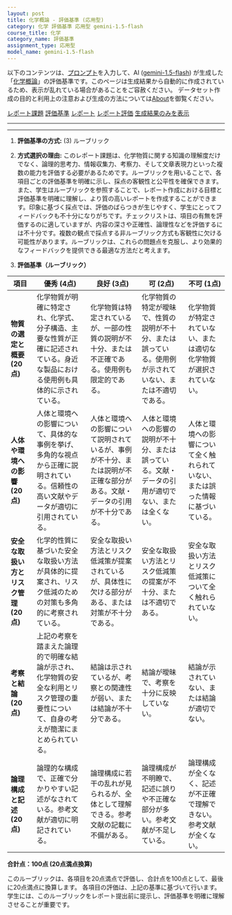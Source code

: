 ```yaml
---
layout: post
title: 化学概論 - 評価基準 (応用型)
category: 化学 評価基準 応用型 gemini-1.5-flash
course_title: 化学
category_name: 評価基準
assignment_type: 応用型
model_name: gemini-1.5-flash
---
```


以下のコンテンツは、[プロンプト](http://127.0.0.1:8000/generated/化学/gemini-1.5-flash/prompt_評価基準-応用型.md)を入力して、AI ([gemini-1.5-flash](contents/gemini-1.5-flash)) が生成した「[化学概論](/contents/化学/)」の評価基準です。このページは生成結果から自動的に作成されているため、表示が乱れている場合があることをご容赦ください。
データセット作成の目的と利用上の注意および生成の方法については[About](/About)を御覧ください。

[レポート課題](../レポート課題-応用型)
[評価基準](../評価基準-応用型)
[レポート](../レポート-応用型)
[レポート評価](../レポート評価-応用型)
[生成結果のみを表示](http://127.0.0.1:8000/generated/化学/gemini-1.5-flash/評価基準-応用型.md)
  

***
***
  
1. **評価基準の方式:** (3) ルーブリック

2. **方式選択の理由:** このレポート課題は、化学物質に関する知識の理解度だけでなく、論理的思考力、情報収集力、考察力、そして文章表現力といった複数の能力を評価する必要があるためです。ルーブリックを用いることで、各項目ごとの評価基準を明確に示し、採点の客観性と公平性を確保できます。また、学生はルーブリックを参照することで、レポート作成における目標と評価基準を明確に理解し、より質の高いレポートを作成することができます。印象に基づく採点では、評価のばらつきが生じやすく、学生にとってフィードバックも不十分になりがちです。チェックリストは、項目の有無を評価するのに適していますが、内容の深さや正確性、論理性などを評価するには不十分です。複数の観点で採点する非ルーブリック方式も客観性に欠ける可能性があります。ルーブリックは、これらの問題点を克服し、より効果的なフィードバックを提供できる最適な方法だと考えます。


3. **評価基準（ルーブリック）**

| 項目 | 優秀 (4点) | 良好 (3点) | 可 (2点) | 不可 (1点) |
|---|---|---|---|---|
| **物質の選定と概要 (20点)** | 化学物質が明確に特定され、化学式、分子構造、主要な性質が正確に記述されている。身近な製品における使用例も具体的に示されている。 | 化学物質は特定されているが、一部の性質の説明が不十分、または不正確である。使用例も限定的である。 | 化学物質の特定が曖昧で、性質の説明が不十分、または誤っている。使用例が示されていない、または不適切である。 | 化学物質が特定されていない、または適切な化学物質が選択されていない。 |
| **人体や環境への影響 (20点)** | 人体と環境への影響について、具体的な事例を挙げ、多角的な視点から正確に説明されている。信頼性の高い文献やデータが適切に引用されている。 | 人体と環境への影響について説明されているが、事例が不十分、または説明が不正確な部分がある。文献・データの引用が不十分である。 | 人体と環境への影響の説明が不十分、または誤っている。文献・データの引用が適切でない、または全くない。 | 人体と環境への影響について全く触れられていない、または誤った情報に基づいている。 |
| **安全な取扱い方とリスク管理 (20点)** | 化学的性質に基づいた安全な取扱い方法が具体的に提案され、リスク低減のための対策も多角的に考察されている。 | 安全な取扱い方法とリスク低減策が提案されているが、具体性に欠ける部分がある、または対策が不十分である。 | 安全な取扱い方法とリスク低減策の提案が不十分、または不適切である。 | 安全な取扱い方法とリスク低減策について全く触れられていない。 |
| **考察と結論 (20点)** | 上記の考察を踏まえた論理的で明確な結論が示され、化学物質の安全な利用とリスク管理の重要性について、自身の考えが簡潔にまとめられている。 | 結論は示されているが、考察との関連性が弱い、または結論が不十分である。 | 結論が曖昧で、考察を十分に反映していない。 | 結論が示されていない、または結論が適切でない。 |
| **論理構成と記述 (20点)** | 論理的な構成で、正確で分かりやすい記述がなされている。参考文献が適切に明記されている。 | 論理構成に若干の乱れが見られるが、全体として理解できる。参考文献の記載に不備がある。 | 論理構成が不明瞭で、記述に誤りや不正確な部分が多い。参考文献が不足している。 | 論理構成が全くなく、記述が不正確で理解できない。参考文献が全くない。 |


**合計点：100点 (20点満点換算)**


このルーブリックは、各項目を20点満点で評価し、合計点を100点として、最後に20点満点に換算します。  各項目の評価は、上記の基準に基づいて行います。  学生には、このルーブリックをレポート提出前に提示し、評価基準を明確に理解させることが重要です。
